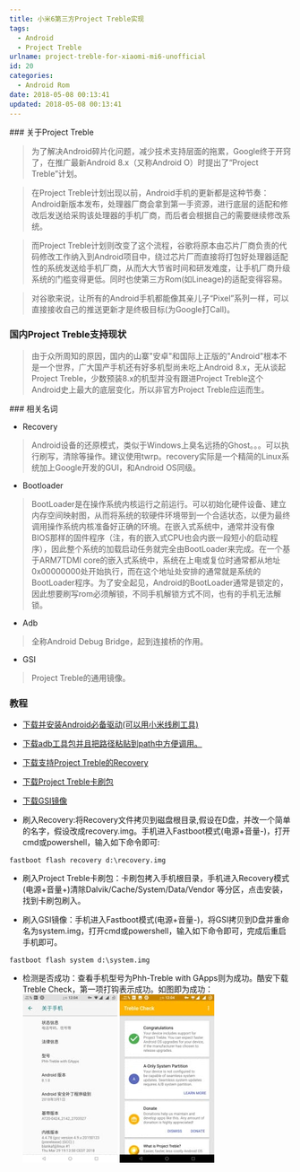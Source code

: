 ```yaml
---
title: 小米6第三方Project Treble实现
tags:
  - Android
  - Project Treble
urlname: project-treble-for-xiaomi-mi6-unofficial
id: 20
categories:
  - Android Rom
date: 2018-05-08 00:13:41
updated: 2018-05-08 00:13:41
---
```


### 关于Project Treble

>为了解决Android碎片化问题，减少技术支持层面的拖累，Google终于开窍了，在推广最新Android 8.x（又称Android O）时提出了“Project Treble”计划<!--more-->。

>在Project Treble计划出现以前，Android手机的更新都是这种节奏：Android新版本发布，处理器厂商会拿到第一手资源，进行底层的适配和修改后发送给采购该处理器的手机厂商，而后者会根据自己的需要继续修改系统。

>而Project Treble计划则改变了这个流程，谷歌将原本由芯片厂商负责的代码修改工作纳入到Android项目中，绕过芯片厂而直接将打包好处理器适配性的系统发送给手机厂商，从而大大节省时间和研发难度，让手机厂商升级系统的门槛变得更低。同时也使第三方Rom(如Lineage)的适配变得容易。

>对谷歌来说，让所有的Android手机都能像其亲儿子“Pixel”系列一样，可以直接接收自己的推送更新才是终极目标(为Google打Call)。

### 国内Project Treble支持现状

>由于众所周知的原因，国内的山寨"安卓"和国际上正版的"Android"根本不是一个世界，广大国产手机还有好多机型尚未吃上Android 8.x，无从谈起Project Treble，少数预装8.x的机型并没有跟进Project Treble这个Android史上最大的底层变化，所以非官方Project Treble应运而生。

### 相关名词

* Recovery
>Android设备的还原模式，类似于Windows上臭名远扬的Ghost。。。可以执行刷写，清除等操作。建议使用twrp。recovery实际是一个精简的Linux系统加上Google开发的GUI，和Android OS同级。

* Bootloader
>BootLoader是在操作系统内核运行之前运行。可以初始化硬件设备、建立内存空间映射图，从而将系统的软硬件环境带到一个合适状态，以便为最终调用操作系统内核准备好正确的环境。在嵌入式系统中，通常并没有像BIOS那样的固件程序（注，有的嵌入式CPU也会内嵌一段短小的启动程序），因此整个系统的加载启动任务就完全由BootLoader来完成。在一个基于ARM7TDMI core的嵌入式系统中，系统在上电或复位时通常都从地址0x00000000处开始执行，而在这个地址处安排的通常就是系统的BootLoader程序。为了安全起见，Android的BootLoader通常是锁定的，因此想要刷写rom必须解锁，不同手机解锁方式不同，也有的手机无法解锁。

* Adb
>全称Android Debug Bridge，起到连接桥的作用。

* GSI
>Project Treble的通用镜像。

### 教程

* <a href="http://bigota.d.miui.com/tools/MiFlash2017-12-12-0-ex.zip">下载并安装Android必备驱动(可以用小米线刷工具)</a>

* <a href="http://adbshell.com/upload/adb.zip">下载adb工具包并且把路径粘贴到path中方便调用。</a>

* <a href="https://tx5.androidfilehost.com/dl/IZNJy7Ho94g2VDXuXEqsKQ/1525938076/818070582850499029/twrp-3.2.1-0-sagit-blankaf-3.img">下载支持Project Treble的Recovery</a>

* <a href="https://tx5.androidfilehost.com/dl/aXZKVCDmTMQjF14uBMfdOQ/1525938364/890129502657591482/ProjectTrouble-MI6-sagit-treble-v2-BETA.zip">下载Project Treble卡刷包</a>

* <a href="https://tx5.androidfilehost.com/dl/T0mVmfhLtO7_CtV2jWwS3A/1525938498/673956719939836698/system-arm64-aonly-gapps-su.img">下载GSI镜像</a>

* 刷入Recovery:将Recovery文件拷贝到磁盘根目录,假设在D盘，并改一个简单的名字，假设改成recovery.img。手机进入Fastboot模式(电源+音量-)，打开cmd或powershell，输入如下命令即可:
```
fastboot flash recovery d:\recovery.img
```
* 刷入Project Treble卡刷包：卡刷包拷入手机根目录，手机进入Recovery模式(电源+音量+)清除Dalvik/Cache/System/Data/Vendor 等分区，点击安装，找到卡刷包刷入。

* 刷入GSI镜像：手机进入Fastboot模式(电源+音量-)，将GSI拷贝到D盘并重命名为system.img，打开cmd或powershell，输入如下命令即可，完成后重启手机即可。
```
fastboot flash system d:\system.img
```
* 检测是否成功：查看手机型号为Phh-Treble with GApps则为成功。酷安下载Treble Check，第一项打钩表示成功。如图即为成功：
![](/images/005YMNDBly1g0ratgqs3lj304p08c3yu.jpg)
![](/images/005YMNDBly1g0ratnz3fjj304p08cjs4.jpg)